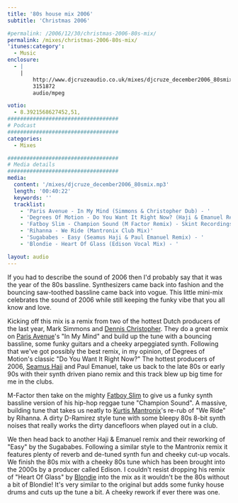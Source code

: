 ```yaml
---
title: '80s house mix 2006'
subtitle: 'Christmas 2006'

#permalink: /2006/12/30/christmas-2006-80s-mix/
permalink: /mixes/christmas-2006-80s-mix/
'itunes:category':
  - Music
enclosure:
  - |
    |
        http://www.djcruzeaudio.co.uk/mixes/djcruze_december2006_80smix.mp3
        3151872
        audio/mpeg

votio:
  - 8.3921568627452,51,
###################################
# Podcast
###################################
categories:
  - Mixes

###################################
# Media details
###################################
media:
  content: '/mixes/djcruze_december2006_80smix.mp3'
  length: '00:40:22'
  keywords: ''
  tracklist:
    - 'Paris Avenue - In My Mind (Simmons & Christopher Dub) - '
    - 'Degrees Of Motion - Do You Want It Right Now? (Haji & Emanuel Remix) - '
    - 'Fatboy Slim - Champion Sound (M Factor Remix) - Skint Recordings'
    - 'Rihanna - We Ride (Mantronix Club Mix)'
    - 'Sugababes - Easy (Seamus Haji & Paul Emanuel Remix) - '
    - 'Blondie - Heart Of Glass (Edison Vocal Mix) - '

layout: audio
---
```


If you had to describe the sound of 2006 then I'd probably say that it was the year of the 80s bassline. Synthesizers came back into fashion and the bouncing saw-toothed bassline came back into vogue. This little mini-mix celebrates the sound of 2006 while still keeping the funky vibe that you all know and love.

Kicking off this mix is a remix from two of the hottest Dutch producers of the last year, Mark Simmons and [Dennis Christopher][1]. They do a great remix on [Paris Avenue][2]'s "In My Mind" and build up the tune with a bouncing bassline, some funky guitars and a cheeky arpeggiated synth. Following that we've got possibly the best remix, in my opinion, of Degrees of Motion's classic "Do You Want It Right Now?" The hottest producers of 2006, [Seamus Haji][3] and Paul Emanuel, take us back to the late 80s or early 90s with their synth driven piano remix and this track blew up big time for me in the clubs.

M-Factor then take on the mighty [Fatboy Slim][4] to give us a funky synth bassline version of his hip-hop reggae tune "Champion Sound". A massive, building tune that takes us neatly to [Kurtis Mantronix][5]'s re-rub of "We Ride" by Rihanna. A dirty D-Ramirez style tune with some bleepy 80s 8-bit synth noises that really works the dirty dancefloors when played out in a club.

We then head back to another Haji & Emanuel remix and their reworking of "Easy" by the Sugababes. Following a similar style to the Mantronix remix it features plenty of reverb and de-tuned synth fun and cheeky cut-up vocals. We finish the 80s mix with a cheeky 80s tune which has been brought into the 2000s by a producer called Edison. I couldn't resist dropping his remix of "Heart Of Glass" by [Blondie][6] into the mix as it wouldn't be the 80s without a bit of Blondie! It's very similar to the original but adds some funky house drums and cuts up the tune a bit. A cheeky rework if ever there was one.

[1]: http://www.dennischristopher.com/
[2]: http://www.parisavenue.be/
[3]: http://www.biglovemusic.co.uk/
[4]: http://www.fatboyslim.net/
[5]: http://www.discogs.com/artist/Mantronix
[6]: http://www.blondie.net/
